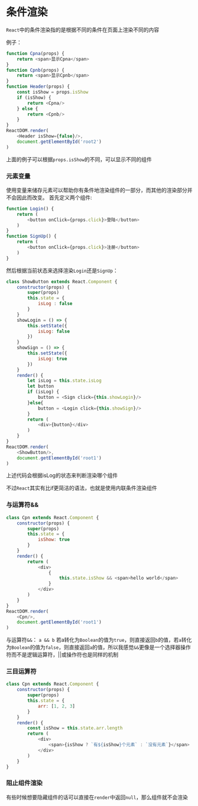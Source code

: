 # 条件渲染
`React`中的条件渲染指的是根据不同的条件在页面上渲染不同的内容  

例子：  
````javascript
function Cpna(props) {
    return <span>显示Cpna</span>
}
function Cpnb(props) {
    return <span>显示Cpnb</span>
}
function Header(props) {
    const isShow = props.isShow
    if (isShow) {
        return <Cpna/>
    } else {
        return <Cpnb/>
    }
}
ReactDOM.render(
    <Header isShow={false}/>,
    document.getElementById('root2')
)
````
上面的例子可以根据`props.isShow`的不同，可以显示不同的组件

### 元素变量
使用变量来储存元素可以帮助你有条件地渲染组件的一部分，而其他的渲染部分并不会因此而改变。
首先定义两个组件:
````javascript
function Login() {
    return (
        <button onClick={props.click}>登陆</button>
    )
}
function SignUp() {
    return (
        <button onClick={props.click}>注册</button>
    )
}
````
然后根据当前状态来选择渲染`Login`还是`SignUp`：
````javascript
class ShowButton extends React.Component {
    constructor(props) {
        super(props)
        this.state = {
            isLog : false
        }
    }
    showLogin = () => {
        this.setState({
            isLog: false
        })
    }
    showSign = () => {
        this.setState({
            isLog: true
        })
    }
    render() {
        let isLog = this.state.isLog
        let button
        if (isLog) {
            button = <Sign click={this.showLogin}/>
        }else{
            button = <Login click={this.showSign}/>
        }
        return (
            <div>{button}</div>
        )
    }
}
ReactDOM.render(
    <ShowButton/>,
    document.getElementById('root1')
)
````
上述代码会根据isLog的状态来判断渲染哪个组件

不过`React`其实有比if更简洁的语法，也就是使用内联条件渲染组件

### 与运算符&&

````javascript
class Cpn extends React.Component {
    constructor(props) {
        super(props)
        this.state = {
            isShow: true
        }
    }
    render() {
        return (
            <div>
                {
                    this.state.isShow && <span>hello world</span>
                }
            </div>
        )
    }
}
ReactDOM.render(
    <Cpn/>,
    document.getElementById('root1')
)
````

与运算符`&&`： `a && b` 若a转化为`Boolean`的值为`true`，则直接返回`b`的值，若`a`转化为`Boolean`的值为`false`，则直接返回`a`的值，所以我感觉`&&`更像是一个选择器操作符而不是逻辑运算符，||或操作符也是同样的机制

### 三目运算符
````javascript
class Cpn extends React.Component {
    constructor(props) {
        super(props)
        this.state = {
            arr: [1, 2, 3]
        }
    }
    render() {
        const isShow = this.state.arr.length
        return (
            <div>
                <span>{isShow ? `有${isShow}个元素` : `没有元素`}</span>
            </div>
        )
    }
}
````
### 阻止组件渲染
有些时候想要隐藏组件的话可以直接在`render`中返回`null`，那么组件就不会渲染